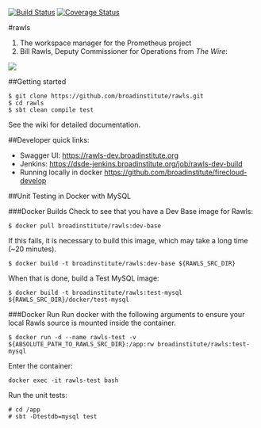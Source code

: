 [![Build Status](https://travis-ci.org/broadinstitute/rawls.svg?branch=master)](https://travis-ci.org/broadinstitute/rawls) [![Coverage Status](https://coveralls.io/repos/broadinstitute/rawls/badge.svg?branch=master)](https://coveralls.io/r/broadinstitute/rawls?branch=master)

#rawls

1. The workspace manager for the Prometheus project
2. Bill Rawls, Deputy Commissioner for Operations from *The Wire*:

![](http://vignette2.wikia.nocookie.net/thewire/images/b/b5/Rawls.jpg)

##Getting started
```
$ git clone https://github.com/broadinstitute/rawls.git
$ cd rawls
$ sbt clean compile test
```

See the wiki for detailed documentation.

##Developer quick links:
* Swagger UI: https://rawls-dev.broadinstitute.org
* Jenkins: https://dsde-jenkins.broadinstitute.org/job/rawls-dev-build
* Running locally in docker https://github.com/broadinstitute/firecloud-develop

##Unit Testing in Docker with MySQL

###Docker Builds
Check to see that you have a Dev Base image for Rawls:
```
$ docker pull broadinstitute/rawls:dev-base
```

If this fails, it is necessary to build this image, which may take a long time (~20 minutes).
```
$ docker build -t broadinstitute/rawls:dev-base ${RAWLS_SRC_DIR}
```

When that is done, build a Test MySQL image:
```
$ docker build -t broadinstitute/rawls:test-mysql ${RAWLS_SRC_DIR}/docker/test-mysql
```

###Docker Run
Run docker with the following arguments to ensure your local Rawls source is mounted inside the container.
```
$ docker run -d --name rawls-test -v ${ABSOLUTE_PATH_TO_RAWLS_SRC_DIR}:/app:rw broadinstitute/rawls:test-mysql
```

Enter the container:
```
docker exec -it rawls-test bash
```

Run the unit tests:
```
# cd /app
# sbt -Dtestdb=mysql test
```
